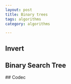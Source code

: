 ```yaml
---
layout: post
title: Binary trees 
tags: algorithms
category: algorithms 

---
```



## Invert 

<script src="https://gist.github.com/selimslab/7e5db0cbd495c661ceb1c11cbcb0f137.js"></script>


## Binary Search Tree

<script src="https://gist.github.com/selimslab/82efc4fa3c8e76e56a55f220ca7cd31d.js"></script>

## Codec

<script src="https://gist.github.com/selimslab/32468a1cdc44167eba0b252aabf031bd.js"></script>